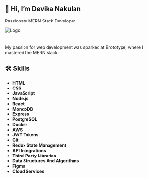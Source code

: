 
## 👋 Hi, I’m Devika Nakulan
Passionate MERN Stack Developer




![Logo](https://encrypted-tbn0.gstatic.com/images?q=tbn:ANd9GcTl99T188bMbeHw4sW2OxRbGet2G1WDFg2WzQ&s)


# 

My passion for web development was sparked at Brototype, where I mastered the MERN stack.


## 🛠 Skills
- **HTML**
- **CSS**
- **JavaScript**
- **Node.js**
- **React**
- **MongoDB**
- **Express**
- **PostgreSQL**
- **Docker**
- **AWS**
- **JWT Tokens**
- **Git**
- **Redux State Management**
- **API Integrations**
- **Third-Party Libraries**
- **Data Structures And Algorithms**
- **Figma**
- **Cloud Services**


